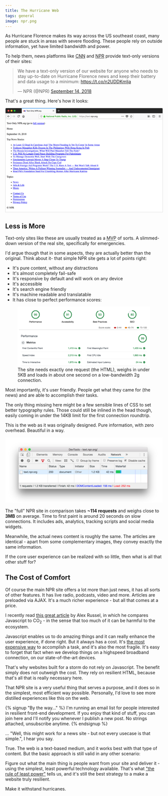 ```yaml
---
title: The Hurricane Web
tags: general
image: npr.png
---
```


As Hurricane Florence makes its way across the US southeast coast, many people are stuck in areas with severe flooding. These people rely on outside information, yet have limited bandwidth and power.

To help them, news platforms like [CNN](http://lite.cnn.io/en) and [NPR](https://text.npr.org/) provide text-only versions of their sites:

<blockquote class="twitter-tweet" data-partner="tweetdeck"><p lang="en" dir="ltr">We have a text-only version of our website for anyone who needs to stay up-to-date on Hurricane Florence news and keep their battery and data usage to a minimum: <a href="https://t.co/n2UDDKmlja">https://t.co/n2UDDKmlja</a></p>&mdash; NPR (@NPR) <a href="https://twitter.com/NPR/status/1040580925329948673?ref_src=twsrc%5Etfw">September 14, 2018</a></blockquote>

That's a great thing. Here's how it looks:

<a href="https://text.npr.org/">
    <img src="npr.png" style="border:1px solid #DDD;" alt="Screenshot of the NPR text-only site">
</a>   

## Less is More

Text-only sites like these are usually treated as a <abbr title="Minimum Viable Product">MVP</abbr> of sorts. A slimmed-down version of the real site, specifically for emergencies. 

I'd argue though that in some aspects, they are actually better than the original. Think about it- that simple NPR site gets a lot of points right:

* It's pure content, without any distractions
* It's almost completely fail-safe
* It's responsive by default and will work on any device
* It's accessible
* It's search engine friendly
* It's machine readable and translatable 
* It has close to perfect performance scores:

<figure>
    <img src="lighthouse-npr.png" alt="Google Lighthouse Report for text.npr.org">
    <figcaption>The site needs exactly one request (the HTML), weighs in under 5KB and loads in about one second on a low-bandwidth 2g connection.</figcaption>
</figure>

Most importantly, it's user friendly. People get what they came for (the news) and are able to accomplish their tasks.

The only thing missing here might be a few sensible lines of CSS to set better typography rules. Those could still be inlined in the head though, easily coming in under the 14KB limit for the first connection roundtrip.

This is the web as it was originally designed. Pure information, with zero overhead. Beautiful in a way.

<img src="requests-npr.png" alt="" />

The "full" NPR site in comparison takes __~114 requests__ and weighs close to __3MB__ on average. Time to first paint is around 20 seconds on slow connections. It includes ads, analytics, tracking scripts and social media widgets.

Meanwhile, the actual news content is roughly the same. The articles are identical - apart from some complementary images, they convey exactly the same information. 

If the core user experience can be realized with so little, then what is all that other stuff for?

## The Cost of Comfort

Of course the main NPR site offers a lot more than just news, it has all sorts of other features. It has live radio, podcasts, video and more. Articles are preloaded via AJAX. It's a much richer experience - but all that comes at a price.

I recently read [this great article](https://infrequently.org/2018/09/the-developer-experience-bait-and-switch/) by Alex Russel, in which he compares Javascript to CO<sub>2</sub> - in the sense that too much of it can be harmful to the ecosystem.

Javascript enables us to do amazing things and it can really enhance the user experience, if done right. But it always has a cost. It's [the most expensive way](https://infrequently.org/2017/10/can-you-afford-it-real-world-web-performance-budgets/) to accomplish a task, and it's also the most fragile. It's easy to forget that fact when we develop things on a highspeed broadband connection, on our state-of-the-art devices.

That's why websites built for a storm do not rely on Javascript. The benefit simply does not outweigh the cost. They rely on resilient HTML, because that's all that is really necessary here.

That NPR site is a very useful thing that serves a purpose, and it does so in the simplest, most efficient way possible. Personally, I'd love to see more distilled experiences like this on the web.

{% signup "By the way..." %}
I'm running an email list for people interested in resilient front-end development.
If you enjoy that kind of stuff, you can join here and I'll notify you whenever I publish a new post. No strings attached, unsubscribe anytime.
{% endsignup %}

... "Well, this might work for a news site - but not every usecase is that simple.", I hear you say.

True. The web is a text-based medium, and it works best with that type of content. But the basic approach is still valid in any other scenario: 

Figure out what the main thing is people want from your site and deliver it - using the simplest, least powerful technology available. That's what ["the rule of least power"](https://www.w3.org/2001/tag/doc/leastPower.html) tells us, and it's still the best strategy to a make a website truly resilient.

Make it withstand hurricanes.